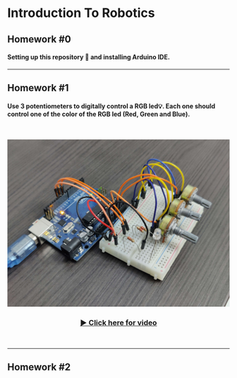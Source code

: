 # Introduction To Robotics

## Homework #0
#### Setting up this repository :eyes: and installing Arduino IDE.

<hr>

## Homework #1
#### Use 3 potentiometers to digitally control a RGB led💡. Each one should control one of the color of the RGB led (Red, Green and Blue).

<br>

![Homework #1 image](assets/homework1.jpg)



<div align="center">
  <h3>
    <a href="https://youtu.be/iI-4w1YR5sA">
      ▶️ Click here for video
    </a>
  </h3>
</div>

<br>

<hr>

## Homework #2
